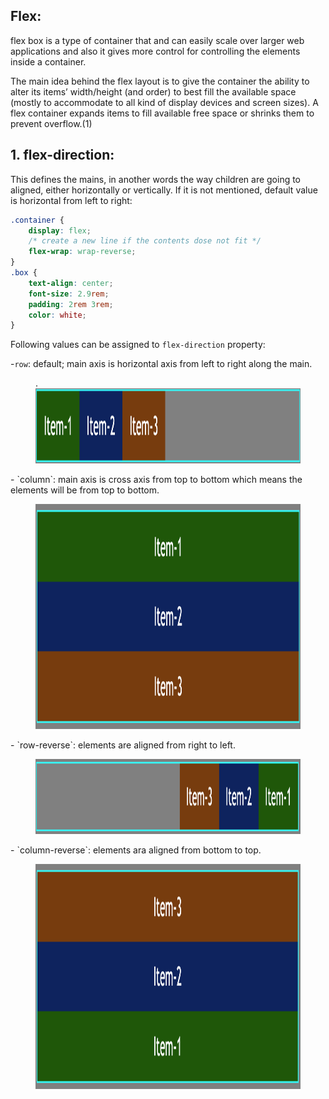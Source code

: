 ## Flex:

flex box is a type of container that and can easily scale over larger web applications and also it gives more control for controlling the elements inside a container.

The main idea behind the flex layout is to give the container the ability to alter its items’ width/height (and order) to best fill the available space (mostly to accommodate to all kind of display devices and screen sizes). A flex container expands items to fill available free space or shrinks them to prevent overflow.(1)

## 1. flex-direction:

This defines the mains, in another words the way children are going to aligned, either horizontally or vertically.
If it is not mentioned, default value is horizontal from left to right:

```css
.container {
	display: flex;
	/* create a new line if the contents dose not fit */
	flex-wrap: wrap-reverse;
}
.box {
	text-align: center;
	font-size: 2.9rem;
	padding: 2rem 3rem;
	color: white;
}
```

Following values can be assigned to `flex-direction` property:

-`row`: default; main axis is horizontal axis from left to right along the main.

  <figure>.
  <img src="../assets/direction/row.png" alt="description of row direction" height="120" width="720" />
  </figure>
- `column`: main axis is cross axis from top to bottom which means the elements will be from top to bottom.
  <figure>
  <img src="../assets/direction/col.png" alt="description of block level elements" height="360" width="580" />
  </figure>
- `row-reverse`: elements are aligned from right to left.
  <figure>
  <img src="../assets/direction/row-rev.png" alt="flex direction row reverse" height="120" width="720" />
  </figure>
- `column-reverse`: elements ara aligned from bottom to top.
  <figure>
  <img src="../assets/direction/col-rev.png" alt="flex direction reverse column" height="360" width="580" />
  </figure>

